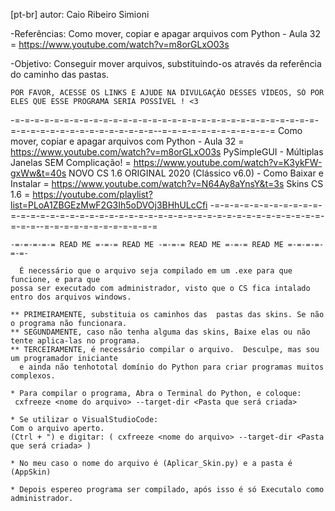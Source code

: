 [pt-br]
autor: Caio Ribeiro Simioni

-Referências:
Como mover, copiar e apagar arquivos com Python - Aula 32 = https://www.youtube.com/watch?v=m8orGLxO03s

-Objetivo:
Conseguir mover arquivos, substituindo-os através da referência do caminho das pastas.



    POR FAVOR, ACESSE OS LINKS E AJUDE NA DIVULGAÇÃO DESSES VÍDEOS, SÓ POR ELES QUE ESSE PROGRAMA SERIA POSSÍVEL ! <3
-=-=-=-=-=-=-=-=-=-=-=-=-=-=-=-=-=-=-=-=-=-=-=-=-=-=-=-=-=-=-=-=-=-=-=-=-=-=-=-=-=-=-=-=-=-=--=-=-=-=-=-=-=-=-=-=-=-=
Como mover, copiar e apagar arquivos com Python - Aula 32 = https://www.youtube.com/watch?v=m8orGLxO03s
PySimpleGUI - Múltiplas Janelas SEM Complicação! = https://www.youtube.com/watch?v=K3ykFW-gxWw&t=40s
NOVO CS 1.6 ORIGINAL 2020 (Clássico v6.0) - Como Baixar e Instalar = https://www.youtube.com/watch?v=N64Ay8aYnsY&t=3s
Skins CS 1.6 = https://youtube.com/playlist?list=PLoA1ZBGEzMwF2G3Ih5oDVOj3BHhULcCfi
-=-=-=-=-=-=-=-=-=-=-=-=-=-=-=-=-=-=-=-=-=-=-=-=-=-=-=-=-=-=-=-=-=-=-=-=-=-=-=-=-=-=-=-=-=-=--=-=-=-=-=-=-=-=-=-=-=-=

    -=-=-=-=-= READ ME =-=-= READ ME -=-=-= READ ME =-=-= READ ME =-=-=-=-=-=-

      É necessário que o arquivo seja compilado em um .exe para que funcione, e para que
    possa ser executado com administrador, visto que o CS fica intalado entro dos arquivos windows.

    ** PRIMEIRAMENTE, substituia os caminhos das  pastas das skins. Se não o programa não funcionara.
    ** SEGUNDAMENTE, caso não tenha alguma das skins, Baixe elas ou não tente aplica-las no programa.
    ** TERCEIRAMENTE, é necessário compilar o arquivo.  Desculpe, mas sou um programador iniciante
      e ainda não tenhototal domínio do Python para criar programas muitos complexos.

    * Para compilar o programa, Abra o Terminal do Python, e coloque:
     cxfreeze <nome do arquivo> --target-dir <Pasta que será criada>

    * Se utilizar o VisualStudioCode:
    Com o arquivo aperto.
    (Ctrl + ") e digitar: ( cxfreeze <nome do arquivo> --target-dir <Pasta que será criada> )

    * No meu caso o nome do arquivo é (Aplicar_Skin.py) e a pasta é (AppSkin)

    * Depois espereo programa ser compilado, após isso é só Executalo como administrador.